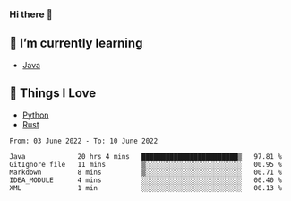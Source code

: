 ### Hi there 👋
<!-- ## About Me -->

## 🌱 I’m currently learning
- [Java](https://www.java.com/)

## 🥰 Things I Love
- [Python](https://www.python.org/) 
- [Rust](https://www.rust-lang.org/)

<!--START_SECTION:waka-->

```text
From: 03 June 2022 - To: 10 June 2022

Java             20 hrs 4 mins   ████████████████████████▒   97.81 %
GitIgnore file   11 mins         ▒░░░░░░░░░░░░░░░░░░░░░░░░   00.95 %
Markdown         8 mins          ▒░░░░░░░░░░░░░░░░░░░░░░░░   00.71 %
IDEA_MODULE      4 mins          ░░░░░░░░░░░░░░░░░░░░░░░░░   00.40 %
XML              1 min           ░░░░░░░░░░░░░░░░░░░░░░░░░   00.13 %
```

<!--END_SECTION:waka-->

<!--
**CharlesC03/CharlesC03** is a ✨ _special_ ✨ repository because its `README.md` (this file) appears on your GitHub profile.

Here are some ideas to get you started:

- 🔭 I’m currently working on ...
- 🌱 I’m currently learning ...
- 👯 I’m looking to collaborate on ...
- 🤔 I’m looking for help with ...
- 💬 Ask me about ...
- 📫 How to reach me: ...
- 😄 Pronouns: ...
- ⚡ Fun fact: ...
-->
